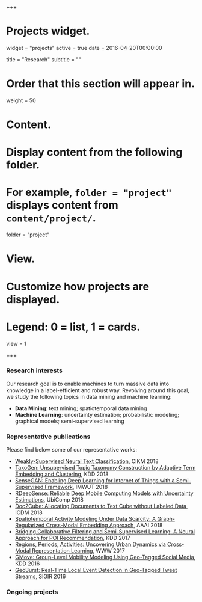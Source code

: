 +++
# Projects widget.
widget = "projects"
active = true
date = 2016-04-20T00:00:00

title = "Research"
subtitle = ""

# Order that this section will appear in.
weight = 50

# Content.
# Display content from the following folder.
# For example, `folder = "project"` displays content from `content/project/`.
folder = "project"

# View.
# Customize how projects are displayed.
# Legend: 0 = list, 1 = cards.
view = 1

+++

### Research interests

Our research goal is to enable machines to turn massive data into knowledge in
a label-efficient and robust way.  Revolving around this goal, we study the
following topics in data mining and machine learning:  
- **Data Mining**: text mining; spatiotemporal data mining  
- **Machine Learning**: uncertainty estimation; probabilistic modeling; graphical models; semi-supervised learning

### Representative publications

Please find below some of our representative works:  
- [Weakly-Supervised Neural Text Classification](/papers/cikm18a.pdf), CIKM 2018  
- [TaxoGen: Unsupervised Topic Taxonomy Construction by Adaptive Term Embedding and Clustering](/papers/kdd18a.pdf), KDD 2018  
- [SenseGAN: Enabling Deep Learning for Internet of Things with a Semi-Supervised Framework](https://dl.acm.org/citation.cfm?id=3264954), IMWUT 2018  
- [RDeepSense: Reliable Deep Mobile Computing Models with Uncertainty Estimations](https://arxiv.org/pdf/1709.02980.pdf), UbiComp 2018  
- [Doc2Cube: Allocating Documents to Text Cube without Labeled Data](/papers/icdm18.pdf), ICDM 2018  
- [Spatiotemporal Activity Modeling Under Data Scarcity: A Graph-Regularized Cross-Modal Embedding Approach](/papers/aaai18a.pdf), AAAI 2018  
- [Bridging Collaborative Filtering and Semi-Supervised Learning: A Neural Approach for POI Recommendation](/papers/kdd17a.pdf), KDD 2017  
- [Regions, Periods, Activities: Uncovering Urban Dynamics via Cross-Modal Representation Learning](/papers/www17.pdf), WWW 2017   
- [GMove: Group-Level Mobility Modeling Using Geo-Tagged Social Media](/papers/kdd16.pdf), KDD 2016  
- [GeoBurst: Real-Time Local Event Detection in Geo-Tagged Tweet Streams](/papers/sigir16.pdf), SIGIR 2016  


### Ongoing projects

